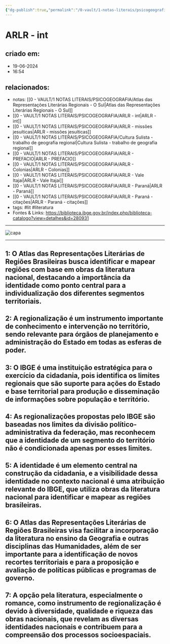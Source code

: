 ```yaml
---
{"dg-publish":true,"permalink":"/0-vault/1-notas-literais/psicogeografia/arlr-int/","tags":["lit","literatura"],"dgHomeLink":true,"dgShowLocalGraph":true,"dgShowFileTree":true,"dgEnableSearch":true,"noteIcon":""}
---
```


# ARLR - int

## criado em: 
- 19-06-2024
- 16:54
## relacionados:
- notas: [[0 - VAULT/1 NOTAS LITERAIS/PSICOGEOGRAFIA/Atlas das Representações Literárias Regionais - O Sul\|Atlas das Representações Literárias Regionais - O Sul]]
- [[0 - VAULT/1 NOTAS LITERAIS/PSICOGEOGRAFIA/ARLR - int\|ARLR - int]]
- [[0 - VAULT/1 NOTAS LITERAIS/PSICOGEOGRAFIA/ARLR - missões jesuíticas\|ARLR - missões jesuíticas]]
- [[0 - VAULT/1 NOTAS LITERAIS/PSICOGEOGRAFIA/Cultura Sulista - trabalho de geografia regional\|Cultura Sulista - trabalho de geografia regional]]
- [[0 - VAULT/1 NOTAS LITERAIS/PSICOGEOGRAFIA/ARLR - PREFACIO\|ARLR - PREFACIO]]
- [[0 - VAULT/1 NOTAS LITERAIS/PSICOGEOGRAFIA/ARLR - Colonias\|ARLR - Colonias]]
- [[0 - VAULT/1 NOTAS LITERAIS/PSICOGEOGRAFIA/ARLR - Vale Itajaí\|ARLR - Vale Itajaí]]
- [[0 - VAULT/1 NOTAS LITERAIS/PSICOGEOGRAFIA/ARLR - Paraná\|ARLR - Paraná]]
- [[0 - VAULT/1 NOTAS LITERAIS/PSICOGEOGRAFIA/ARLR - Paraná - citações\|ARLR - Paraná - citações]]
- tags: #lit #literatura 
- Fontes & Links: https://biblioteca.ibge.gov.br/index.php/biblioteca-catalogo?view=detalhes&id=280931
---

![capa](https://cdn.rcn67.com.br/upload/dn_noticia/2016/11/93525.jpg)


---
## 1: O Atlas das Representações Literárias de Regiões Brasileiras busca identificar e mapear regiões com base em obras da literatura nacional, destacando a importância da identidade como ponto central para a individualização dos diferentes segmentos territoriais.

## 2: A regionalização é um instrumento importante de conhecimento e intervenção no território, sendo relevante para órgãos de planejamento e administração do Estado em todas as esferas de poder.

## 3: O IBGE é uma instituição estratégica para o exercício da cidadania, pois identifica os limites regionais que são suporte para ações do Estado e base territorial para produção e disseminação de informações sobre população e território.

## 4: As regionalizações propostas pelo IBGE são baseadas nos limites da divisão político-administrativa da federação, mas reconhecem que a identidade de um segmento do território não é condicionada apenas por esses limites.

## 5: A identidade é um elemento central na construção da cidadania, e a visibilidade dessa identidade no contexto nacional é uma atribuição relevante do IBGE, que utiliza obras da literatura nacional para identificar e mapear as regiões brasileiras.

## 6: O Atlas das Representações Literárias de Regiões Brasileiras visa facilitar a incorporação da literatura no ensino da Geografia e outras disciplinas das Humanidades, além de ser importante para a identificação de novos recortes territoriais e para a proposição e avaliação de políticas públicas e programas de governo.

## 7: A opção pela literatura, especialmente o romance, como instrumento de regionalização é devido à diversidade, qualidade e riqueza das obras nacionais, que revelam as diversas identidades nacionais e contribuem para a compreensão dos processos socioespaciais.